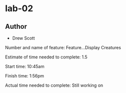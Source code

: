 # lab-02

## Author
- Drew Scott

Number and name of feature: Feature...Display Creatures

Estimate of time needed to complete: 1.5

Start time: 10:45am

Finish time: 1:56pm

Actual time needed to complete: Still working on